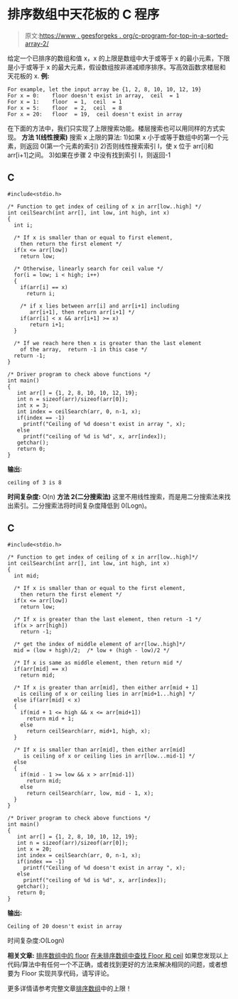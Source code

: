 # 排序数组中天花板的 C 程序

> 原文:[https://www . geesforgeks . org/c-program-for-top-in-a-sorted-array-2/](https://www.geeksforgeeks.org/c-program-for-ceiling-in-a-sorted-array-2/)

给定一个已排序的数组和值 x，x 的上限是数组中大于或等于 x 的最小元素，下限是小于或等于 x 的最大元素，假设数组按非递减顺序排序。写高效函数求楼层和天花板的 x.
**例:**

```
For example, let the input array be {1, 2, 8, 10, 10, 12, 19}
For x = 0:    floor doesn't exist in array,  ceil  = 1
For x = 1:    floor  = 1,  ceil  = 1
For x = 5:    floor  = 2,  ceil  = 8
For x = 20:   floor  = 19,  ceil doesn't exist in array
```

在下面的方法中，我们只实现了上限搜索功能。楼层搜索也可以用同样的方式实现。
**方法 1(线性搜索)**
搜索 x 上限的算法:
1)如果 x 小于或等于数组中的第一个元素，则返回 0(第一个元素的索引)
2)否则线性搜索索引 I，使 x 位于 arr[i]和 arr[i+1]之间。
3)如果在步骤 2 中没有找到索引 I，则返回-1

## C

```
#include<stdio.h>

/* Function to get index of ceiling of x in arr[low..high] */
int ceilSearch(int arr[], int low, int high, int x)
{
  int i;    

  /* If x is smaller than or equal to first element,
    then return the first element */
  if(x <= arr[low])
    return low;  

  /* Otherwise, linearly search for ceil value */
  for(i = low; i < high; i++)
  {
    if(arr[i] == x)
      return i;

    /* if x lies between arr[i] and arr[i+1] including
       arr[i+1], then return arr[i+1] */
    if(arr[i] < x && arr[i+1] >= x)
       return i+1;
  }         

  /* If we reach here then x is greater than the last element 
    of the array,  return -1 in this case */
  return -1;
}

/* Driver program to check above functions */
int main()
{
   int arr[] = {1, 2, 8, 10, 10, 12, 19};
   int n = sizeof(arr)/sizeof(arr[0]);
   int x = 3;
   int index = ceilSearch(arr, 0, n-1, x);
   if(index == -1)
     printf("Ceiling of %d doesn't exist in array ", x);
   else
     printf("ceiling of %d is %d", x, arr[index]);
   getchar();
   return 0;
}
```

**输出:**

```
ceiling of 3 is 8
```

**时间复杂度:** O(n)
**方法 2(二分搜索法)**
这里不用线性搜索，而是用二分搜索法来找出索引。二分搜索法将时间复杂度降低到 0(Logn)。

## C

```
#include<stdio.h>

/* Function to get index of ceiling of x in arr[low..high]*/
int ceilSearch(int arr[], int low, int high, int x)
{
  int mid;    

  /* If x is smaller than or equal to the first element,
    then return the first element */
  if(x <= arr[low])
    return low; 

  /* If x is greater than the last element, then return -1 */
  if(x > arr[high])
    return -1;  

  /* get the index of middle element of arr[low..high]*/
  mid = (low + high)/2;  /* low + (high - low)/2 */

  /* If x is same as middle element, then return mid */
  if(arr[mid] == x)
    return mid;

  /* If x is greater than arr[mid], then either arr[mid + 1]
    is ceiling of x or ceiling lies in arr[mid+1...high] */  
  else if(arr[mid] < x)
  {
    if(mid + 1 <= high && x <= arr[mid+1])
      return mid + 1;
    else 
      return ceilSearch(arr, mid+1, high, x);
  }

  /* If x is smaller than arr[mid], then either arr[mid] 
     is ceiling of x or ceiling lies in arr[low...mid-1] */    
  else
  {
    if(mid - 1 >= low && x > arr[mid-1])
      return mid;
    else     
      return ceilSearch(arr, low, mid - 1, x);
  }
}

/* Driver program to check above functions */
int main()
{
   int arr[] = {1, 2, 8, 10, 10, 12, 19};
   int n = sizeof(arr)/sizeof(arr[0]);
   int x = 20;
   int index = ceilSearch(arr, 0, n-1, x);
   if(index == -1)
     printf("Ceiling of %d doesn't exist in array ", x);
   else  
     printf("ceiling of %d is %d", x, arr[index]);
   getchar();
   return 0;
}
```

**输出:**

```
Ceiling of 20 doesn't exist in array 
```

时间复杂度:O(Logn)

**相关文章:**
[排序数组中的 floor](https://www.geeksforgeeks.org/floor-in-a-sorted-array/)
[在未排序数组中查找 Floor 和 ceil](https://www.geeksforgeeks.org/find-floor-ceil-unsorted-array/)
如果您发现以上代码/算法中有任何一个不正确，或者找到更好的方法来解决相同的问题，或者想要为 Floor 实现共享代码，请写评论。

更多详情请参考完整文章[排序数组](https://www.geeksforgeeks.org/ceiling-in-a-sorted-array/)中的上限！